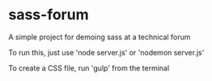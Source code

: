 sass-forum
==========

A simple project for demoing sass at a technical forum

To run this, just use 'node server.js' or 'nodemon server.js'

To create a CSS file, run 'gulp' from the terminal
